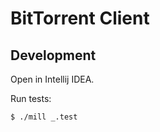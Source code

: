 BitTorrent Client
=================

Development
-----------

Open in Intellij IDEA.

Run tests:
```sh
$ ./mill _.test
```